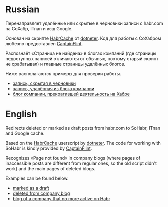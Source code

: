 # Russian
Перенаправляет удалённые или скрытые в черновики записи с habr.com на СоХабр, ITnan и кэш Google.

Основан на скрипте [HabrCache](https://userscripts-mirror.org/scripts/show/136481) от [dotneter](https://userscripts-mirror.org/users/138395.html). Код для работы с СоХабром любезно предоставлен [CaptainFlint](https://habr.com/users/CaptainFlint/).

Распознаёт «Страница не найдена» в блогах компаний (где страницы недоступных записей отличаются от обычных, поэтому старый скрипт не срабатывал) и главные страницы удалённых блогов.

Ниже располагаются примеры для проверки работы.

* [запись, скрытая в черновики](https://habr.com/post/423433/)
* [запись, удалённая из блога компании](https://habr.com/company/muk/blog/255299/)
* [блог компании, прекратившей деятельность на Хабре](https://habr.com/company/teradata/blog/)


# English
Redirects deleted or marked as draft posts from habr.com to SoHabr, ITnan and Google cache.

Based on the [HabrCache](https://userscripts-mirror.org/scripts/show/136481) userscript by [dotneter](https://userscripts-mirror.org/users/138395.html). The code for working with SoHabr is kindly provided by [CaptainFlint](https://habr.com/users/CaptainFlint/).

Recognizes «Page not found» in company blogs (where pages of inaccessible posts are different from regular ones, so the old script didn't work) and the main pages of deleted blogs.

Examples can be found below.

* [marked as a draft](https://habr.com/post/423433/)
* [deleted from company blog](https://habr.com/company/muk/blog/255299/)
* [blog of a company that no more active on Habr](https://habr.com/company/teradata/blog/)